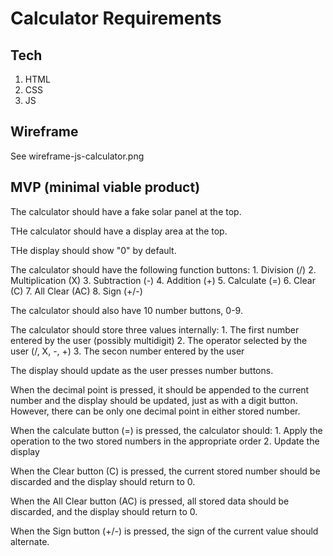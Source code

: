 # Calculator Requirements

## Tech

1. HTML
2. CSS
3. JS

## Wireframe

See wireframe-js-calculator.png

## MVP (minimal viable product)

The calculator should have a fake solar panel at the top.

THe calculator should have a display area at the top.

THe display should show "0" by default.

The calculator should have the following function buttons:
	1. Division (/)
	2. Multiplication (X)
	3. Subtraction (-)
	4. Addition (+)
	5. Calculate (=)
	6. Clear (C)
	7. All Clear (AC)
	8. Sign (+/-)

The calculator should also have 10 number buttons, 0-9. 

The calculator should store three values internally:
	1. The first number entered by the user (possibly multidigit)
	2. The operator selected by the user (/, X, -, +)
	3. The secon number entered by the user

The display should update as the user presses number buttons. 

When the decimal point is pressed, it should be appended to the current number and the display should be updated, just as with a digit button. However, there can be only one decimal point in either stored number. 

When the calculate button (=) is pressed, the calculator should:
	1. Apply the operation to the two stored numbers in the appropriate order
	2. Update the display

When the Clear button (C) is pressed, the current stored number should be discarded and the display should return to 0.  

When the All Clear button (AC) is pressed, all stored data should be discarded, and the display should return to 0. 

When the Sign button (+/-) is pressed, the sign of the current value should alternate. 









